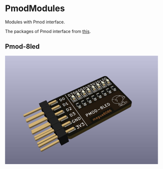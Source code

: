 # PmodModules
Modules with Pmod interface.

The packages of Pmod interface from [this](https://github.com/mithro/kicad-pmod).

## Pmod-8led

![](./Pmod-8led/image/KiCAD-3D.jpg)

